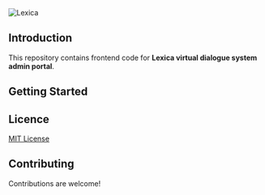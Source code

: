 <img src="https://lexica.io/assets/images/Lexica_Logo.svg" alt="Lexica" />

## Introduction
This repository contains frontend code for **Lexica virtual dialogue system admin portal**. 

## Getting Started


## Licence
[MIT License](https://github.com/tomlai19852004/lexica-virtual-agent-admin-frontend/blob/master/LICENSE.md)

## Contributing
Contributions are welcome!